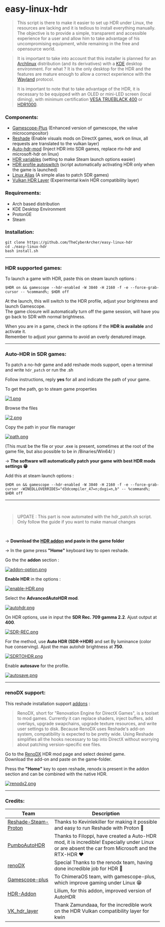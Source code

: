 # easy-linux-hdr


>This script is there to make it easier to set up HDR under Linux, the resources are lacking and it is tedious to install everything manually. The objective is to provide a simple, transparent and accessible experience for a user and allow him to take advantage of his uncompromising equipment, while remaining in the free and opensource world.


>It is important to take into account that this installer is planned for an [Archlinux](https://archlinux.org/) distribution (and its derivatives) with a [KDE](https://kde.org/fr/plasma-desktop/) desktop environment. For what ? It is the only desktop for the HDR and the features are mature enough to allow a correct experience with the [Wayland](https://wayland.freedesktop.org/) protocol.

>It is important to note that to take advantage of the HDR, it is necessary to be equipped with an OLED or mini-LED screen (local diming), with minimum certification [VESA TRUEBLACK 400](https://screenresolutiontest.com/hdr-true-black-400-500-600/) or [HDR1000](https://screenresolutiontest.com/hdr10-vs-hdr400-vs-hdr600-vs-hdr1000/).

### Components:

- [Gamescope-Plus](https://github.com/ChimeraOS/gamescope) (Enhanced version of gamescope, the valve microcompositor)
- [Reshade](https://reshade.me/) (Enable visuals mods on DirectX games, work on linux, all requests are translated to the vulkan layer)
- [Auto-hdr-mod](https://github.com/Filoppi/PumboAutoHDR) (Inject HDR into SDR games, replace rtx-hdr and microsoft-hdr on linux)
- [HDR variables]() (setting to make Steam launch options easier)
- [HDR profile autoswitch]() (script automatically activating HDR only when the game is launched)
- [Linux Alias]() (A simple alias to patch SDR games)
- [Vulkan HDR Layer]() (Experimental kwin HDR compatibility layer)

### Requirements:

- Arch based distribution
- KDE Desktop Environment
- ProtonGE
- Steam
  
### Installation:

```
git clone https://github.com/TheCyberArcher/easy-linux-hdr
cd ./easy-linux-hdr
bash install.sh
``` 

---

### HDR supported games:

To launch a game with HDR, paste this on steam launch options : 

``` $HDR on && gamescope --hdr-enabled -W 3840 -H 2160 -f -e --force-grab-cursor -- %command%; $HDR off ```

At the launch, this will switch to the HDR profile, adjust your brightness and launch Gamescope. \
The game closure will automatically turn off the game session, will have you go back to SDR with normal brightness.

When you are in a game, check in the options if the **HDR is available** and activate it. \
Remember to adjust your gamma to avoid an overly denatured image.

---

### Auto-HDR in SDR games: 

To patch a no-hdr game and add reshade mods support, open a terminal and write ``` hdr_patch ``` or run the .sh

Follow instructions, reply **yes** for all and indicate the path of your game.

To get the path, go to steam game properties

[![1.png](https://i.postimg.cc/G2rHnTrX/1.png)](https://postimg.cc/Ty7RrwKb)

Browse the files

[![2.png](https://i.postimg.cc/pXyQ64sp/2.png)](https://postimg.cc/YhKm4nKH)

Copy the path in your file manager

[![path.png](https://i.postimg.cc/3RjgQHGH/path.png)](https://postimg.cc/ygdJ0tnf)

(This must be the file or your .exe is present, sometimes at the root of the game file, but also possible to be in /Binaries/Win64/ )


-> **The software will automatically patch your game with best HDR mods settings 😁**

Add this at steam launch options :

```$HDR on && gamescope --hdr-enabled -W 3840 -H 2160 -f -e --force-grab-cursor -WINEDLLOVERRIDES="d3dcompiler_47=n;dxgi=n,b" -- %command%; $HDR off```

---

</br>

>UPDATE : This part is now automated with the hdr_patch.sh script. Only follow the guide if you want to make manual changes

</br>

-> **Download the [HDR addon](https://github.com/EndlesslyFlowering/AutoHDR-ReShade/releases/tag/2024.04.17) and paste in the game folder**

-> In the game press **"Home"** keyboard key to open reshade.

Go the the **addon** section : 

[![addon-option.png](https://i.postimg.cc/9FxrmJSn/addon-option.png)](https://postimg.cc/tYxXDt93)

**Enable HDR** in the options : 

[![enable-HDR.png](https://i.postimg.cc/X7WwGHsN/enable-HDR.png)](https://postimg.cc/JtTySqwS)


Select the **AdvancedAutoHDR mod**.

[![autohdr.png](https://i.postimg.cc/9FX96Z0z/autohdr.png)](https://postimg.cc/Lh7hfqzM)


On HDR options, use in input the  **SDR Rec. 709 gamma 2.2**. Ajust output at **400**.

[![SDR-REC.png](https://i.postimg.cc/RhSpRSvG/SDR-REC.png)](https://postimg.cc/xJZPjSJb)


For the method, use **Auto HDR (SDR->HDR)** and set By luminance (color hue conserving). Ajust the max autohdr brightness at **750**.

[![SDRTOHDR.png](https://i.postimg.cc/KvgBWX45/SDRTOHDR.png)](https://postimg.cc/gnmxwTVw)


Enable **autosave** for the profile.

[![autosave.png](https://i.postimg.cc/QMn2gpzP/autosave.png)](https://postimg.cc/CZkrSfSH)

---

### renoDX support: 

This reshade installation support [addons](https://reshade.me/forum/addons-section) : 

>RenoDX, short for "Renovation Engine for DirectX Games", is a toolset to mod games. Currently it can replace shaders, inject buffers, add overlays, upgrade swapchains, upgrade texture resources, and write user settings to disk. Because RenoDX uses Reshade's add-on system, compatibility is expected to be pretty wide. Using Reshade simplifies all the hooks necessary to tap into DirectX without worrying about patching version-specific exe files.

Go to the [RenoDX](https://github.com/clshortfuse/renodx/wiki/Mods) HDR mod page and select desired game. \
Download the add-on and paste on the game-folder.

Press the **"Home"** key to open reshade, renodx is present in the addon section and can be combined with the native HDR.

[![renodx2.png](https://i.postimg.cc/JnmFyYWZ/renodx2.png)](https://postimg.cc/p9GC4ZrL)

---

### Credits:

| Team | Description |
| --- | --- |
| [Reshade-Steam-Proton](https://github.com/kevinlekiller/reshade-steam-proton) | Thanks to Kevinlekiller for making it possible and easy to run Reshade with Proton 🤘 |
| [PumboAutoHDR](https://github.com/Filoppi/PumboAutoHDR) | Thanks to Filoppi, have created a Auto-HDR mod, it is incredible! Especially under Linux or are absent the car from Microsoft and the RTX-HDR ❤️ |
| [renoDX](https://github.com/clshortfuse/renodx) | Special Thanks to the renodx team, having done incredible job for HDR 🙏 |
| [Gamescope-plus](https://github.com/ChimeraOS/gamescope) | To ChimeraOS team, with gamescope-plus, which improve gaming under Linux 😁  |
| [HDR-Addon](https://github.com/EndlesslyFlowering/AutoHDR-ReShade) | Lilium, for this addon, improved version of AutoHDR |
| [VK_hdr_layer](https://github.com/Zamundaaa/VK_hdr_layer) | Thank Zamundaaa, for the incredible work on the HDR Vulkan compatibility layer for kwin |


